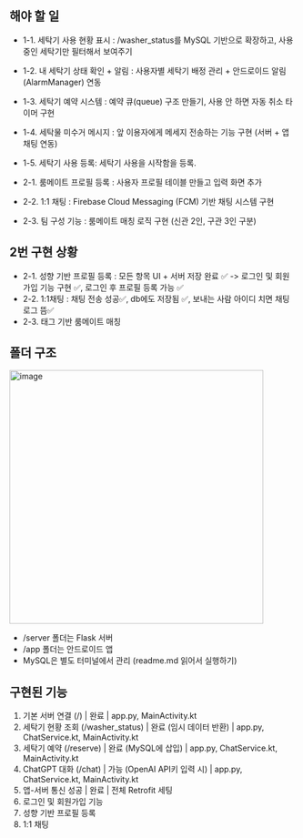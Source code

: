 ## 해야 할 일
- 1-1. 세탁기 사용 현황 표시 : /washer_status를 MySQL 기반으로 확장하고, 사용중인 세탁기만 필터해서 보여주기
- 1-2. 내 세탁기 상태 확인 + 알림 : 사용자별 세탁기 배정 관리 + 안드로이드 알림(AlarmManager) 연동
- 1-3. 세탁기 예약 시스템 : 예약 큐(queue) 구조 만들기, 사용 안 하면 자동 취소 타이머 구현
- 1-4. 세탁물 미수거 메시지 : 앞 이용자에게 메세지 전송하는 기능 구현 (서버 + 앱 채팅 연동)
- 1-5. 세탁기 사용 등록: 세탁기 사용을 시작함을 등록. 

- 2-1. 룸메이트 프로필 등록 : 사용자 프로필 테이블 만들고 입력 화면 추가
- 2-2. 1:1 채팅 : Firebase Cloud Messaging (FCM) 기반 채팅 시스템 구현
- 2-3. 팀 구성 기능 : 룸메이트 매칭 로직 구현 (신관 2인, 구관 3인 구분)

## 2번 구현 상황 
- 2-1. 성향 기반 프로필 등록 : 모든 항목 UI + 서버 저장 완료 ✅
  -> 로그인 및 회원가입 기능 구현 ✅, 로그인 후 프로필 등록 가능 ✅
- 2-2. 1:1채팅 : 채팅 전송 성공✅, db에도 저장됨 ✅, 보내는 사람 아이디 치면 채팅 로그 뜸✅
- 2-3. 태그 기반 룸메이트 매칭


## 폴더 구조
<img width="446" alt="image" src="https://github.com/user-attachments/assets/0f51bcce-a871-4cdf-a6ba-b97ef1295fe5" />

- /server 폴더는 Flask 서버
- /app 폴더는 안드로이드 앱
- MySQL은 별도 터미널에서 관리 (readme.md 읽어서 실행하기)


## 구현된 기능
1. 기본 서버 연결 (/) | 완료 | app.py, MainActivity.kt
2. 세탁기 현황 조회 (/washer_status) | 완료 (임시 데이터 반환) | app.py, ChatService.kt, MainActivity.kt
3. 세탁기 예약 (/reserve) | 완료 (MySQL에 삽입) | app.py, ChatService.kt, MainActivity.kt
4. ChatGPT 대화 (/chat) | 가능 (OpenAI API키 입력 시) | app.py, ChatService.kt, MainActivity.kt
5. 앱-서버 통신 성공 | 완료 | 전체 Retrofit 세팅
6. 로그인 및 회원가입 기능
7. 성향 기반 프로필 등록
8. 1:1 채팅